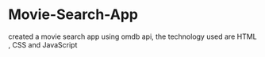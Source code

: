 # Movie-Search-App
created a movie search app using omdb api,
the technology used are HTML , CSS and JavaScript
